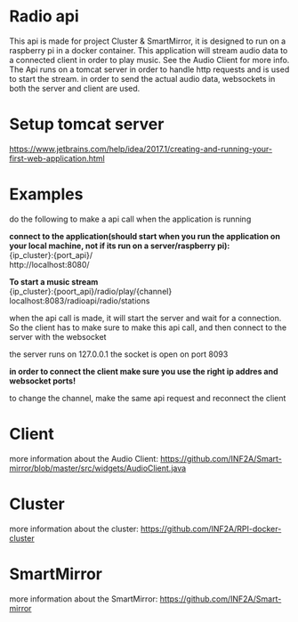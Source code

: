 # Radio api
This api is made for project Cluster & SmartMirror, it is designed to run on a raspberry pi in a docker container. 
This application will stream audio data to a connected client in order to play music. See the Audio Client for more info.
The Api runs on a tomcat server in order to handle http requests and is used to start the stream. 
in order to send the actual audio data, websockets in both the server and client are used.

# Setup tomcat server

https://www.jetbrains.com/help/idea/2017.1/creating-and-running-your-first-web-application.html

# Examples

do the following to make a api call when the application is running

<b>connect to the application(should start when you run the application on your local machine, not if its run on a server/raspberry pi):</b><br>
{ip_cluster}:{port_api}/<br>
http://localhost:8080/<br>

<b>To start a music stream</b><br> 
{ip_cluster}:{poort_api}/radio/play/{channel} <br>
localhost:8083/radioapi/radio/stations<br>

when the api call is made, it will start the server and wait for a connection. 
So the client has to make sure to make this api call, and then connect to the server with the websocket

the server runs on 127.0.0.1
the socket is open on port 8093

<b>in order to connect the client make sure you use the right ip addres and websocket ports!</b>

to change the channel, make the same api request and reconnect the client

# Client

more information about the Audio Client: https://github.com/INF2A/Smart-mirror/blob/master/src/widgets/AudioClient.java

# Cluster

more information about the cluster: https://github.com/INF2A/RPI-docker-cluster

# SmartMirror

more information about the SmartMirror: https://github.com/INF2A/Smart-mirror
